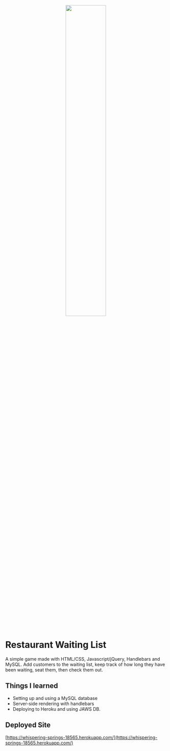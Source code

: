  <p align="center">
  <img width="50%" src="public/assets/images/adding-game-screenshot.png">


# Restaurant Waiting List
A simple game made with HTML/CSS, Javascript/jQuery, Handlebars and MySQL. Add customers to the waiting list, keep track of how long they have been waiting, seat them, then check them out. 

## Things I learned
* Setting up and using a MySQL database
* Server-side rendering with handlebars
* Deploying to Heroku and using JAWS DB.


## Deployed Site
[https://whispering-springs-18565.herokuapp.com/](https://whispering-springs-18565.herokuapp.com/)



